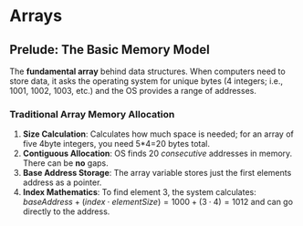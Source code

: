 # Arrays
## Prelude: The Basic Memory Model
The **fundamental array** behind data structures. When computers need to store data, it asks the operating system for unique bytes (4 integers; i.e., 1001, 1002, 1003, etc.) and the OS provides a range of addresses.

### Traditional Array Memory Allocation
1. **Size Calculation**: Calculates how much space is needed; for an array of five 4byte integers, you need 5*4=20 bytes total.
2. **Contiguous Allocation**: OS finds 20 *consecutive* addresses in memory. There can be **no** gaps.
3. **Base Address Storage**: The array variable stores just the first elements address as a pointer.
4. **Index Mathematics**: To find element 3, the system calculates: $baseAddress + (index \cdot elementSize) = 1000 + (3 \cdot  4) = 1012$ and can go directly to the address.